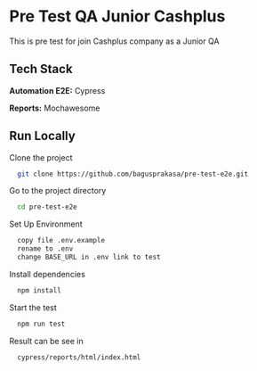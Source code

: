 # Pre Test QA Junior Cashplus

This is pre test for join Cashplus company as a Junior QA

## Tech Stack

**Automation E2E:** Cypress

**Reports:** Mochawesome

## Run Locally

Clone the project

```bash
  git clone https://github.com/bagusprakasa/pre-test-e2e.git
```

Go to the project directory

```bash
  cd pre-test-e2e
```

Set Up Environment

```bash
  copy file .env.example
  rename to .env
  change BASE_URL in .env link to test
```

Install dependencies

```bash
  npm install
```

Start the test

```bash
  npm run test
```

Result can be see in

```bash
  cypress/reports/html/index.html
```
